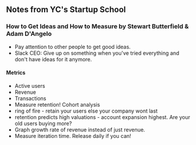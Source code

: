 ## Notes from YC's Startup School

### How to Get Ideas and How to Measure by Stewart Butterfield & Adam D'Angelo

* Pay attention to other people to get good ideas.
* Slack CEO: Give up on something when you've tried everything and don't have ideas for it anymore.

#### Metrics

* Active users
* Revenue
* Transactions
* Measure retention! Cohort analysis
* ring of fire - retain your users else your company wont last
* retention predicts high valuations - account expansion highest. Are your old users buying more?
* Graph growth rate of revenue instead of just revenue.
* Measure iteration time. Release daily if you can!
